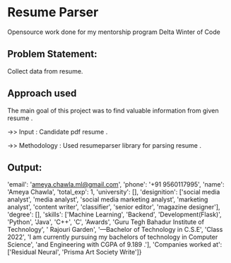 # Resume Parser

Opensource work done for my mentorship program Delta Winter of Code




## Problem Statement:
<p>Collect data from resume.</p>

## Approach used
<p>The main goal of this project was to find valuable information from given resume .</p>

->> Input                : Candidate pdf resume . 


->> Methodology          : Used resumeparser library for parsing resume .


## Output:

'email': 'ameya.chawla.ml@gmail.com', 'phone': '+91 9560117995', 'name': 'Ameya Chawla', 
'total_exp': 1, 'university': [], 'designition': ['social media analyst', 'media analyst', 
'social media marketing analyst', 'marketing analyst', 'content writer', 'classifier', 'senior editor', 
'magazine designer'], 'degree': [], 'skills': ['Machine Learning', 'Backend', 'Development(Flask)', 'Python', 'Java', 'C++', 'C', 
'Awards', 'Guru Tegh Bahadur Institute of Technology', ' Rajouri Garden', '—Bachelor of Technology in C.S.E', 'Class 2022', 
'I am currently pursuing my bachelors of technology in Computer Science', 'and Engineering with CGPA of 9.189 .'], 
'Companies worked at': ['Residual Neural', 'Prisma Art Society Write']}
